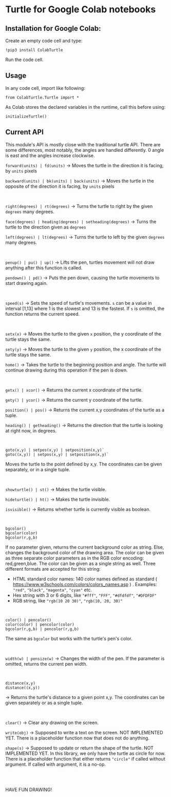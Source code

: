 Turtle for Google Colab notebooks
===================

Installation for Google Colab:
----
Create an empty code cell and type:

    !pip3 install ColabTurtle

Run the code cell.


Usage
----
In any code cell, import like following:

    from ColabTurtle.Turtle import *

As Colab stores the declared variables in the runtime, call this before using: 

    initializeTurtle()

Current API
----
This module's API is mostly close with the traditional turtle API. There are some differences, most notably, the angles are handled differently. 0 angle is east and the angles increase clockwise.


`forward(units) | fd(units)` -> Moves the turtle in the direction it is facing, by `units` pixels

`backward(units) | bk(units) | back(units)` -> Moves the turtle in the opposite of the direction it is facing, by `units` pixels

<br/>

`right(degrees) | rt(degrees)` -> Turns the turtle to right by the given `degrees` many degrees.

`face(degrees) | heading(degrees) | setheading(degrees)` -> Turns the turtle to the direction given as `degrees`

`left(degrees) | lt(degrees)` -> Turns the turtle to left by the given `degrees` many degrees.

<br/>

`penup() | pu() | up()` -> Lifts the pen, turtles movement will not draw anything after this function is called.

`pendown() | pd()` -> Puts the pen down, causing the turtle movements to start drawing again.

<br/>

`speed(s)` -> Sets the speed of turtle's movements. `s` can be a value in interval [1,13] where 1 is the slowest and 13 is the fastest. If `s` is omitted, the function returns the current speed.

<br/>

`setx(x)` -> Moves the turtle to the given `x` position, the y coordinate of the turtle stays the same.

`sety(y)` -> Moves the turtle to the given `y` position, the x coordinate of the turtle stays the same.

`home()` -> Takes the turtle to the beginning position and angle. The turtle will continue drawing during this operation if the pen is down.

<br/>

`getx() | xcor()` -> Returns the current x coordinate of the turtle.

`gety() | ycor()` -> Returns the current y coordinate of the turtle.

`position() | pos()` -> Returns the current x,y coordinates of the turtle as a tuple.

`heading() | getheading()` -> Returns the direction that the turtle is looking at right now, in degrees.

<br/>

```
goto(x,y) | setpos(x,y) | setposition(x,y)` 
goto((x,y)) | setpos(x,y) | setposition(x,y)` 
```
Moves the turtle to the point defined by x,y. The coordinates can be given separately, or in a single tuple.

<br/>

`showturtle() | st()` -> Makes the turtle visible.

`hideturtle() | ht()` -> Makes the turtle invisible.

`isvisible()` -> Returns whether turtle is currently visible as boolean.

<br/>

```
bgcolor()
bgcolor(color)
bgcolor(r,g,b)
```
If no parameter given, returns the current background color as string. Else, changes the background color of the drawing area. The color can be given as three separate color parameters as in the RGB color encoding: red,green,blue. The color can be given as a single string as well. Three different formats are accepted for this string:
- HTML standard color names: 140 color names defined as standard ( https://www.w3schools.com/colors/colors_names.asp ) . Examples: `"red"`, `"black"`, `"magenta"`, `"cyan"` etc.
- Hex string with 3 or 6 digits, like `"#fff"`, `"FFF"`, `"#dfdfdf"`, `"#DFDFDF"`
- RGB string, like `"rgb(10 20 30)"`, `"rgb(10, 20, 30)"`

<br/>

```
color() | pencolor()
color(color) | pencolor(color)
bgcolor(r,g,b) | pencolor(r,g,b)
```
The same as `bgcolor` but works with the turtle's pen's color.

<br/>

`width(w) | pensize(w)` -> Changes the width of the pen. If the parameter is omitted, returns the current pen width.

<br/>

```
distance(x,y)
distance((x,y))
```
-> Returns the turtle's distance to a given point x,y. The coordinates can be given separately or as a single tuple.

<br/>

`clear()` -> Clear any drawing on the screen.

`write(obj)` -> Supposed to write a text on the screen. NOT IMPLEMENTED YET. There is a placeholder function now that does not do anything.

`shape(s)` -> Supposed to update or return the shape of the turtle. NOT IMPLEMENTED YET. In this library, we only have the turtle as circle for now. There is a placeholder function that either returns `"circle"` if called without argument. If called with argument, it is a no-op.


<br/>

<br/>

HAVE FUN DRAWING!
